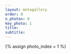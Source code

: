 ```yaml
---
layout: metagallery
order: 0
n_photos: 8
key_photo: 1
title: 
subtitle: 
---
```


{% assign photo_index = 1 %}

